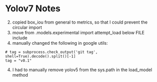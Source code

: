 # Yolov7 Notes
2) copied box_iou from general to metrics, so that I could prevent the circular import
2) move from .models.experimental import attempt_load below FILE include
3) manually changed the following in google utils: 
```commandline
# tag = subprocess.check_output('git tag', shell=True).decode().split()[-1]
tag = "v0.1"
```
4) I had to manually remove yolov5 from the sys.path in the load_model method